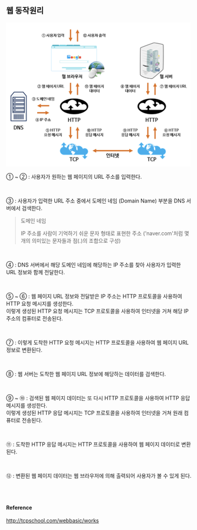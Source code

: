 ## 웹 동작원리

<img src="../img/weboperation.png" width="500">

<br />

① ~ ② : 사용자가 원하는 웹 페이지의 URL 주소를 입력한다.

<br />

③ : 사용자가 입력한 URL 주소 중에서 도메인 네임 (Domain Name) 부분을 DNS 서버에서 검색한다.
> 도메인 네임
>
> IP 주소를 사람이 기억하기 쉬운 문자 형태로 표현한 주소 ('naver.com'처럼 몇 개의 의미있는 문자들과 점(.)의 조합으로 구성)

<br />

④ : DNS 서버에서 해당 도메인 네임에 해당하는 IP 주소를 찾아 사용자가 입력한 URL 정보와 함께 전달한다.

<br />

⑤ ~ ⑥ : 웹 페이지 URL 정보와 전달받은 IP 주소는 HTTP 프로토콜을 사용하여 HTTP 요청 메시지를 생성한다.  
이렇게 생성된 HTTP 요청 메시지는 TCP 프로토콜을 사용하여 인터넷을 거쳐 해당 IP 주소의 컴퓨터로 전송된다.

<br />

⑦ : 이렇게 도착한 HTTP 요청 메시지는 HTTP 프로토콜을 사용하여 웹 페이지 URL 정보로 변환된다.

<br />

⑧ : 웹 서버는 도착한 웹 페이지 URL 정보에 해당하는 데이터를 검색한다.

<br />

⑨ ~ ⑩ : 검색된 웹 페이지 데이터는 또 다시 HTTP 프로토콜을 사용하여 HTTP 응답 메시지를 생성한다.  
이렇게 생성된 HTTP 응답 메시지는 TCP 프로토콜을 사용하여 인터넷을 거쳐 원래 컴퓨터로 전송된다.

<br />

⑪ : 도착한 HTTP 응답 메시지는 HTTP 프로토콜을 사용하여 웹 페이지 데이터로 변환된다.

<br />

⑫ : 변환된 웹 페이지 데이터는 웹 브라우저에 의해 출력되어 사용자가 볼 수 있게 된다.


<br />
<br />

#### Reference
http://tcpschool.com/webbasic/works